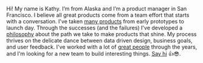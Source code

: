 Hi! My name is Kathy. I’m from Alaska and I’m a product manager in San Francisco. I believe all great products come from a team effort that starts with a conversation. I've taken [many products](#shipped) from early prototypes to launch day. Through the successes (and the failures) I've developed a [philosophy](/philosophy) about the path we take to make products that shine. My process thrives on the delicate dance between data driven design, business goals, and user feedback. I've worked with a lot of [great people](#recs) through the years, and I'm looking for a new team to build interesting things. [Say hi](/contact) 👍😎.